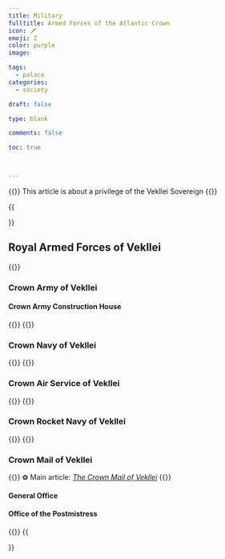 ```yaml
---
title: Military
fulltitle: Armed Forces of the Atlantic Crown
icon: 🗡
emoji: Ζ
color: purple
image:

tags:
  - palace
categories:
  - society

draft: false

type: blank

comments: false

toc: true



---
```

{{<note series>}}
 This article is about a privilege of the Vekllei Sovereign
{{</note>}}

{{<section>}}
## Royal Armed Forces of Vekllei

{{<outline>}}
### Crown Army of Vekllei

#### Crown Army Construction House
{{</outline>}}
{{<outline>}}
### Crown Navy of Vekllei
{{</outline>}}
{{<outline>}}
### Crown Air Service of Vekllei
{{</outline>}}
{{<outline>}}
### Crown Rocket Navy of Vekllei
{{</outline>}}
{{<outline>}}
### Crown Mail of Vekllei

{{<note>}}
✿ Main article: *[The Crown Mail of Vekllei](/factbook/society/mail)*
{{</note>}}

#### General Office

#### Office of the Postmistress
{{</outline>}}
{{</section>}}
